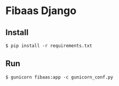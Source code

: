 # Fibaas Django

## Install

    $ pip install -r requirements.txt

## Run

    $ gunicorn fibaas:app -c gunicorn_conf.py

